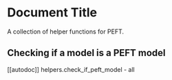 <!--⚠️ Note that this file is in Markdown but contain specific syntax for our doc-builder (similar to MDX) that may not be
rendered properly in your Markdown viewer.
-->

# Document Title

A collection of helper functions for PEFT.

## Checking if a model is a PEFT model

[[autodoc]] helpers.check_if_peft_model
    - all
